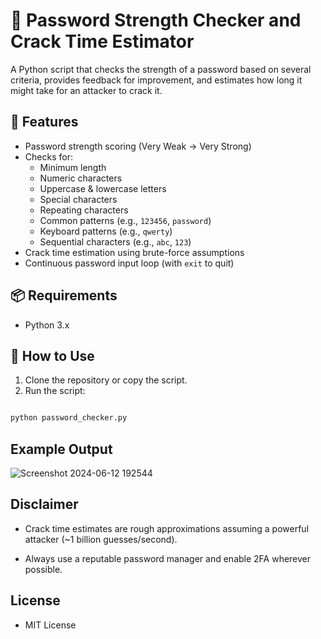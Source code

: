 # 🔐 Password Strength Checker and Crack Time Estimator

A Python script that checks the strength of a password based on several criteria, provides feedback for improvement, and estimates how long it might take for an attacker to crack it.

## 🚀 Features

- Password strength scoring (Very Weak → Very Strong)
- Checks for:
  - Minimum length
  - Numeric characters
  - Uppercase & lowercase letters
  - Special characters
  - Repeating characters
  - Common patterns (e.g., `123456`, `password`)
  - Keyboard patterns (e.g., `qwerty`)
  - Sequential characters (e.g., `abc`, `123`)
- Crack time estimation using brute-force assumptions
- Continuous password input loop (with `exit` to quit)

## 📦 Requirements

- Python 3.x

## 🔧 How to Use

1. Clone the repository or copy the script.
2. Run the script:

```bash

python password_checker.py


```
## Example Output

![Screenshot 2024-06-12 192544](https://github.com/Saitej3029/codtech-task-1/assets/137631962/04c787c3-e91d-4474-b688-c7e2c63fff3c)

## Disclaimer

- Crack time estimates are rough approximations assuming a powerful attacker (~1 billion guesses/second).

- Always use a reputable password manager and enable 2FA wherever possible.


 ## License
 - MIT License


